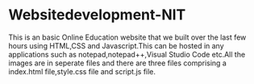 # Websitedevelopment-NIT
This is an basic Online Education website that we built over the last few hours using HTML,CSS and Javascript.This can be hosted in any applications such as notepad,notepad++,Visual Studio Code etc.All the images are in seperate files and there are three files comprising a index.html file,style.css file and script.js file.

